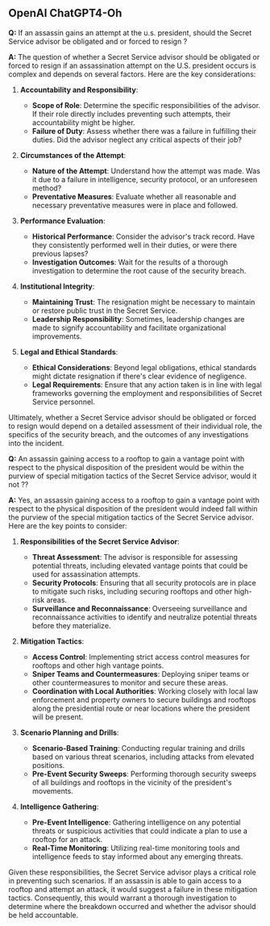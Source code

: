 ## OpenAI ChatGPT4-Oh

**Q:** If an assassin gains an attempt at the u.s. president, should the Secret Service advisor be obligated and or forced to resign ?

**A:** The question of whether a Secret Service advisor should be obligated or forced to resign if an assassination attempt on the U.S. president occurs is complex and depends on several factors. Here are the key considerations:

1. **Accountability and Responsibility**:
    - **Scope of Role**: Determine the specific responsibilities of the advisor. If their role directly includes preventing such attempts, their accountability might be higher.
    - **Failure of Duty**: Assess whether there was a failure in fulfilling their duties. Did the advisor neglect any critical aspects of their job?

2. **Circumstances of the Attempt**:
    - **Nature of the Attempt**: Understand how the attempt was made. Was it due to a failure in intelligence, security protocol, or an unforeseen method?
    - **Preventative Measures**: Evaluate whether all reasonable and necessary preventative measures were in place and followed.

3. **Performance Evaluation**:
    - **Historical Performance**: Consider the advisor's track record. Have they consistently performed well in their duties, or were there previous lapses?
    - **Investigation Outcomes**: Wait for the results of a thorough investigation to determine the root cause of the security breach.

4. **Institutional Integrity**:
    - **Maintaining Trust**: The resignation might be necessary to maintain or restore public trust in the Secret Service.
    - **Leadership Responsibility**: Sometimes, leadership changes are made to signify accountability and facilitate organizational improvements.

5. **Legal and Ethical Standards**:
    - **Ethical Considerations**: Beyond legal obligations, ethical standards might dictate resignation if there's clear evidence of negligence.
    - **Legal Requirements**: Ensure that any action taken is in line with legal frameworks governing the employment and responsibilities of Secret Service personnel.

Ultimately, whether a Secret Service advisor should be obligated or forced to resign would depend on a detailed assessment of their individual role, the specifics of the security breach, and the outcomes of any investigations into the incident.

**Q:** An assassin gaining access to a rooftop to gain a vantage point with respect to the physical disposition of the president would be within the purview of special mitigation tactics of the Secret Service advisor, would it not ??

**A:** Yes, an assassin gaining access to a rooftop to gain a vantage point with respect to the physical disposition of the president would indeed fall within the purview of the special mitigation tactics of the Secret Service advisor. Here are the key points to consider:

1. **Responsibilities of the Secret Service Advisor**:
    - **Threat Assessment**: The advisor is responsible for assessing potential threats, including elevated vantage points that could be used for assassination attempts.
    - **Security Protocols**: Ensuring that all security protocols are in place to mitigate such risks, including securing rooftops and other high-risk areas.
    - **Surveillance and Reconnaissance**: Overseeing surveillance and reconnaissance activities to identify and neutralize potential threats before they materialize.

2. **Mitigation Tactics**:
    - **Access Control**: Implementing strict access control measures for rooftops and other high vantage points.
    - **Sniper Teams and Countermeasures**: Deploying sniper teams or other countermeasures to monitor and secure these areas.
    - **Coordination with Local Authorities**: Working closely with local law enforcement and property owners to secure buildings and rooftops along the presidential route or near locations where the president will be present.

3. **Scenario Planning and Drills**:
    - **Scenario-Based Training**: Conducting regular training and drills based on various threat scenarios, including attacks from elevated positions.
    - **Pre-Event Security Sweeps**: Performing thorough security sweeps of all buildings and rooftops in the vicinity of the president's movements.

4. **Intelligence Gathering**:
    - **Pre-Event Intelligence**: Gathering intelligence on any potential threats or suspicious activities that could indicate a plan to use a rooftop for an attack.
    - **Real-Time Monitoring**: Utilizing real-time monitoring tools and intelligence feeds to stay informed about any emerging threats.

Given these responsibilities, the Secret Service advisor plays a critical role in preventing such scenarios. If an assassin is able to gain access to a rooftop and attempt an attack, it would suggest a failure in these mitigation tactics. Consequently, this would warrant a thorough investigation to determine where the breakdown occurred and whether the advisor should be held accountable.
